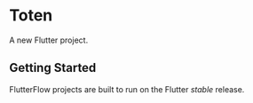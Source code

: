 # Toten

A new Flutter project.

## Getting Started

FlutterFlow projects are built to run on the Flutter _stable_ release.
